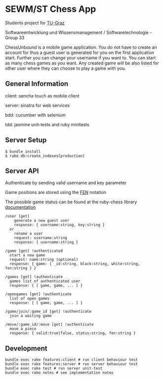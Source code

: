 # SEWM/ST Chess App

Students project for [TU-Graz][tug]

Softwareentwicklung und Wissensmanagement / Softwaretechnologie - Group 33

ChessUnbound is a mobile game application. You do not have to create an account
for thus a guest user is generated for you on the first application start.
Further you can change your username if you want to. You can start as many
chess games as you want. Any created game will be also listed for other user
where they can choose to play a game with you.

## General Information

client: sencha touch as mobile client

server: sinatra for web services

bdd: cucumber with selenium

tdd: jasmine unit-tests and ruby minitests

## Server Setup

    $ bundle install
    $ rake db:create_indexes[production]

## Server API

Authenticate by sending valid username and key parameter

Game positions are stored using the [FEN][fen] notation

The possible game status can be found at the ruby-chess library [documentation][rchess]

    /user [get]
        generate a new guest user
        response: { username:string, key:string }
      or
        rename a user
        request: username:string
        response: { username:string }

    /game [get] !authenticated
      start a new game
      request: name:string (optional)
      response: { game: { _id:string, black:string, white:string, fen:string } }

    /games [get] !authenticate
      games list of authenticated user
      response: { [ game, game, ... ] }

    /opengames [get] !authenticate
      list of open games
      response: { [ game, game, ... ] }

    /game/join/:game_id [get] !authenticate
      join a waiting game

    /move/:game_id/:move [get] !authenticate
      move a piece
      response: { valid:true|false, status:string, fen:string }

## Development

    bundle exec rake features:client # run client behaviour test
    bundle exec rake features:server # run server behaviour test
    bundle exec rake test # run server unit-test
    bundle exec rake notes # see implementation notes


[tug]: http://portal.tugraz.at/ "tu-graz"
[fen]: http://en.wikipedia.org/wiki/Board_representation_(chess)#Forsyth-Edwards_Notation_.28FEN.29 "fen notation"
[rchess]: http://www.rubydoc.info/github/pioz/chess/index "ruby pioz/chess"

